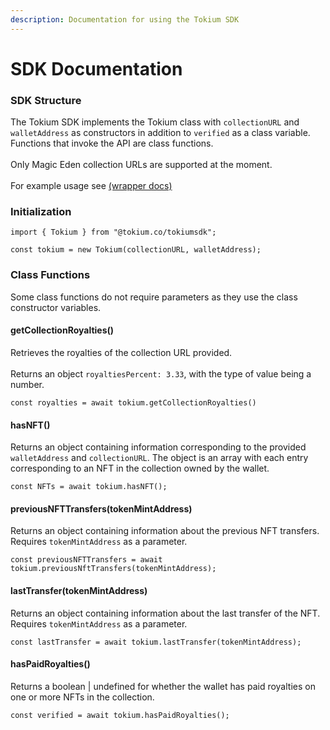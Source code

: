 ```yaml
---
description: Documentation for using the Tokium SDK
---
```


# SDK Documentation

### SDK Structure

The Tokium SDK implements the Tokium class with `collectionURL` and `walletAddress` as constructors in addition to `verified` as a class variable. Functions that invoke the API are class functions. \
\
Only Magic Eden collection URLs are supported at the moment.\
\
For example usage see [(wrapper docs)](wrapper-documentation.md)

### Initialization

```
import { Tokium } from "@tokium.co/tokiumsdk";

const tokium = new Tokium(collectionURL, walletAddress);
```

### Class Functions

Some class functions do not require parameters as they use the class constructor variables.

#### getCollectionRoyalties()

Retrieves the royalties of the collection URL provided. \
\
Returns an object `royaltiesPercent: 3.33`, with the type of value being a number.

```
const royalties = await tokium.getCollectionRoyalties()
```

#### hasNFT()

Returns an object containing information corresponding to the provided `walletAddress` and `collectionURL`. The object is an array with each entry corresponding to an NFT in the collection owned by the wallet.

```
const NFTs = await tokium.hasNFT();
```

#### previousNFTTransfers(tokenMintAddress)

Returns an object containing information about the previous NFT transfers. Requires `tokenMintAddress` as a parameter.

```
const previousNFTTransfers = await tokium.previousNftTransfers(tokenMintAddress);
```

#### lastTransfer(tokenMintAddress)

Returns an object containing information about the last transfer of the NFT. Requires `tokenMintAddress` as a parameter.

```
const lastTransfer = await tokium.lastTransfer(tokenMintAddress);
```

#### hasPaidRoyalties()

Returns a boolean | undefined for whether the wallet has paid royalties on one or more NFTs in the collection.

```
const verified = await tokium.hasPaidRoyalties();
```
